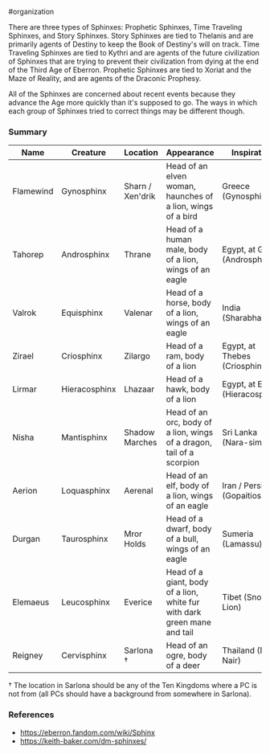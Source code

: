  #organization 

There are three types of Sphinxes: Prophetic Sphinxes, Time Traveling Sphinxes, and Story Sphinxes. Story Sphinxes are tied to Thelanis and are primarily agents of Destiny to keep the Book of Destiny's will on track. Time Traveling Sphinxes are tied to Kythri and are agents of the future civilization of Sphinxes that are trying to prevent their civilization from dying at the end of the Third Age of Eberron. Prophetic Sphinxes are tied to Xoriat and the Maze of Reality, and are agents of the Draconic Prophesy.

All of the Sphinxes are concerned about recent events because they advance the Age more quickly than it's supposed to go. The ways in which each group of Sphinxes tried to correct things may be different though.

### Summary

| Name | Creature | Location | Appearance | Inspiration |
| ---- | ---- | ---- | ---- | ---- |
| Flamewind | Gynosphinx | Sharn / Xen'drik | Head of an elven woman, haunches of a lion, wings of a bird | Greece (Gynosphinx) |
| Tahorep | Androsphinx | Thrane | Head of a human male, body of a lion, wings of an eagle | Egypt, at Giza (Androsphinx) |
| Valrok | Equisphinx | Valenar | Head of a horse, body of a lion, wings of an eagle | India (Sharabha) |
| Zirael | Criosphinx | Zilargo | Head of a ram, body of a lion | Egypt, at Thebes (Criosphinx) |
| Lirmar | Hieracosphinx | Lhazaar | Head of a hawk, body of a lion | Egypt, at Edfu (Hieracosphinx) |
| Nisha | Mantisphinx | Shadow Marches | Head of an orc, body of a lion, wings of a dragon, tail of a scorpion | Sri Lanka (Nara-simha) |
| Aerion | Loquasphinx | Aerenal | Head of an elf, body of a lion, wings of an eagle | Iran / Persia (Gopaitioshah) |
| Durgan | Taurosphinx | Mror Holds | Head of a dwarf, body of a bull, wings of an eagle | Sumeria (Lamassu) |
| Elemaeus | Leucosphinx | Everice | Head of a giant, body of a lion, white fur with dark green mane and tail | Tibet (Snow Lion) |
| Reigney | Cervisphinx | Sarlona † | Head of an ogre, body of a deer | Thailand (Nora Nair) |

† The location in Sarlona should be any of the Ten Kingdoms where a PC is not from (all PCs should have a background from somewhere in Sarlona).

### References

* https://eberron.fandom.com/wiki/Sphinx
* https://keith-baker.com/dm-sphinxes/
